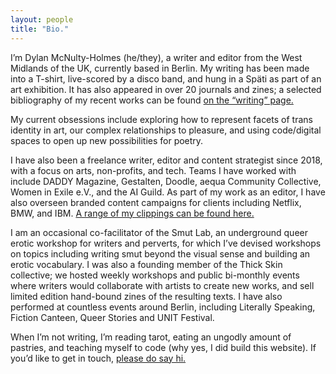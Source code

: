 ```yaml
---
layout: people
title: "Bio."
---
```

 I’m Dylan McNulty-Holmes (he/they), a writer and editor from the West Midlands of the UK, currently based in Berlin. My writing has been made into a T-shirt, live-scored by a disco band, and hung in a Späti as part of an art exhibition. It has also appeared in over 20 journals and zines; a selected bibliography of my recent works can be found [on the “writing” page.](/writing)

My current obsessions include exploring how to represent facets of trans identity in art, our complex relationships to pleasure, and using code/digital spaces to open up new possibilities for poetry. 

I have also been a freelance writer, editor and content strategist since 2018, with a focus on arts, non-profits, and tech. Teams I have worked with include DADDY Magazine, Gestalten, Doodle, aequa Community Collective, Women in Exile e.V., and the AI Guild. As part of my work as an editor, I have also overseen branded content campaigns for clients including Netflix, BMW, and IBM. [A range of my clippings can be found here.](https://dylanamh.contently.com/)

I am an occasional co-facilitator of the Smut Lab, an underground queer erotic workshop for writers and perverts, for which I’ve devised workshops on topics including writing smut beyond the visual sense and building an erotic vocabulary. I was also a founding member of the Thick Skin collective; we hosted weekly workshops and public bi-monthly events where writers would collaborate with artists to create new works, and sell limited edition hand-bound zines of the resulting texts. I have also performed at countless events around Berlin, including Literally Speaking, Fiction Canteen, Queer Stories and UNIT Festival.

When I’m not writing, I’m reading tarot, eating an ungodly amount of pastries, and teaching myself to code (why yes, I did build this website). If you’d like to get in touch, [please do say hi.](/contact)
